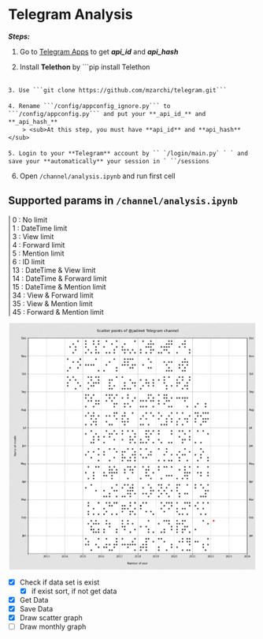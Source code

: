 # Telegram Analysis

***Steps:***
1. Go to [Telegram Apps](https://my.telegram.org/auth?to=apps) to get **_api_id_** and **_api_hash_**

2. Install **Telethon** by ```pip install Telethon

```

3. Use ```git clone https://github.com/mzarchi/telegram.git```

4. Rename ```/config/appconfig_ignore.py``` to ```/config/appconfig.py``` and put your **_api_id_** and **_api_hash_**
    > <sub>At this step, you must have **api_id** and **api_hash**</sub>

5. Login to your **Telegram** account by `` `/login/main.py` ` ` and save your **automatically** your session in ` ``/sessions

```

6. Open ```/channel/analysis.ipynb``` and run first cell

## Supported params in ```/channel/analysis.ipynb```

| 0 : No limit<br>
| 1 : DateTime limit<br>
| 3 : View limit<br>
| 4 : Forward limit<br>
| 5 : Mention limit<br>
| 6 : ID limit<br>
| 13 : DateTime & View limit<br>
| 14 : DateTime & Forward limit<br>
| 15 : DateTime & Mention limit<br>
| 34 : View & Forward limit<br>
| 35 : View & Mention limit<br>
| 45 : Forward & Mention limit<br>

<p align="center">
<img src="./assets/images/plot-1.jpg" width="500" height="500">
</p>

* [x] Check if data set is exist
    - [x] if exist sort, if not get data
* [x] Get Data
* [x] Save Data
* [x] Draw scatter graph
* [ ] Draw monthly graph
